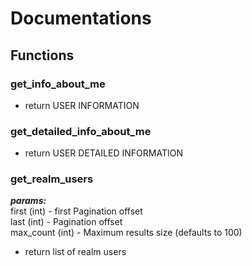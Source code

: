 # Documentations

## Functions
### get_info_about_me
- return USER INFORMATION

### get_detailed_info_about_me
- return USER DETAILED INFORMATION

### get_realm_users

**_params:_**  
 first (int) - first Pagination offset </br>
 last (int) - Pagination offset</br>
 max_count (int) -  Maximum results size (defaults to 100)</br>
 
- return list of realm users